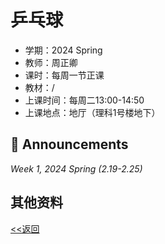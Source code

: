 # 乒乓球

* 学期：2024 Spring
* 教师：周正卿
* 课时：每周一节正课
* 教材：/
* 上课时间：每周二13:00-14:50
* 上课地点：地厅（理科1号楼地下）

## 📢 Announcements

*Week 1, 2024 Spring (2.19-2.25)*

> 


## 其他资料

[<<返回](university_courses)